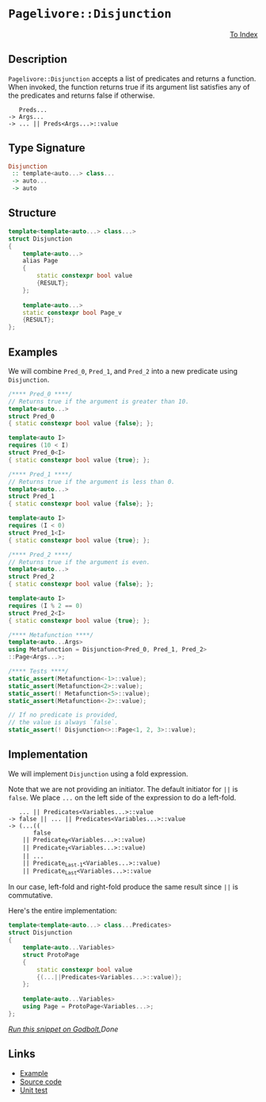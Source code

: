 <!-- Copyright 2024 Feng Mofan
SPDX-License-Identifier: Apache-2.0 -->

# `Pagelivore::Disjunction`

<p style='text-align: right;'><a href="../../../facilities/metafunctions.md#pagelivore-disjunction">To Index</a></p>

## Description

`Pagelivore::Disjunction` accepts a list of predicates and returns a function.
When invoked, the function returns true if its argument list satisfies any of the predicates and returns false if otherwise.

<pre><code>   Preds...
-> Args...
-> ... || Preds&lt;Args...&gt;::value</code></pre>

## Type Signature

```Haskell
Disjunction
 :: template<auto...> class... 
 -> auto...
 -> auto
```

## Structure

```C++
template<template<auto...> class...>
struct Disjunction
{
    template<auto...>
    alias Page
    {
        static constexpr bool value
        {RESULT};
    };
    
    template<auto...>
    static constexpr bool Page_v
    {RESULT};
};
```

## Examples

We will combine `Pred_0`, `Pred_1`, and `Pred_2` into a new predicate using `Disjunction`.

```C++
/**** Pred_0 ****/
// Returns true if the argument is greater than 10.
template<auto...>
struct Pred_0
{ static constexpr bool value {false}; };

template<auto I>
requires (10 < I)
struct Pred_0<I>
{ static constexpr bool value {true}; };

/**** Pred_1 ****/
// Returns true if the argument is less than 0.
template<auto...>
struct Pred_1
{ static constexpr bool value {false}; };

template<auto I>
requires (I < 0)
struct Pred_1<I>
{ static constexpr bool value {true}; };

/**** Pred_2 ****/
// Returns true if the argument is even.
template<auto...>
struct Pred_2
{ static constexpr bool value {false}; };

template<auto I>
requires (I % 2 == 0)
struct Pred_2<I>
{ static constexpr bool value {true}; };

/**** Metafunction ****/
template<auto...Args>
using Metafunction = Disjunction<Pred_0, Pred_1, Pred_2>
::Page<Args...>;

/**** Tests ****/
static_assert(Metafunction<-1>::value);
static_assert(Metafunction<2>::value);
static_assert(! Metafunction<5>::value);
static_assert(Metafunction<-2>::value);

// If no predicate is provided,
// the value is always `false`.
static_assert(! Disjunction<>::Page<1, 2, 3>::value);
```

## Implementation

We will implement `Disjunction` using a fold expression.

Note that we are not providing an initiator. The default initiator for `||` is `false`. We place `...` on the left side of the expression to do a left-fold.

<pre><code>   ... || Predicates&lt;Variables...&gt;::value
-> false || ... || Predicates&lt;Variables...&gt;::value
-> (...((
       false
    || Predicate<sub>0</sub>&lt;Variables...&gt;::value)
    || Predicate<sub>1</sub>&lt;Variables...&gt;::value)
    || ...
    || Predicate<sub>Last-1</sub>&lt;Variables...&gt;::value)
    || Predicate<sub>Last</sub>&lt;Variables...&gt;::value
</code></pre>

In our case, left-fold and right-fold produce the same result since `||` is commutative.

Here's the entire implementation:

```C++
template<template<auto...> class...Predicates>
struct Disjunction
{
    template<auto...Variables>
    struct ProtoPage
    {
        static constexpr bool value
        {(...||Predicates<Variables...>::value)};
    };
    
    template<auto...Variables>
    using Page = ProtoPage<Variables...>;
};
```

[*Run this snippet on Godbolt.*](https://godbolt.org/#z:OYLghAFBqd5QCxAYwPYBMCmBRdBLAF1QCcAaPECAMzwBtMA7AQwFtMQByARg9KtQYEAysib0QXACx8BBAKoBnTAAUAHpwAMvAFYTStJg1DIApACYAQuYukl9ZATwDKjdAGFUtAK4sGIAKzSrgAyeAyYAHI%2BAEaYxCAAbACcpAAOqAqETgwe3r4B0umZjgKh4VEssfHJtpj2JQxCBEzEBLk%2BfoG19dlNLQRlkTFxiSkKza3t%2BV3j/YMVVaMAlLaoXsTI7BwA9ABU%2BweHR8cH2yYaAIJ7BwDUAJIsqfRsgkwNN4dnl9cnvydfF3OFwImEeBhBJgAzG4QWC3pgoW4mF4iAA6dFQ7A3ZAGBQKdGo5TETD4UQghSYoHjYheBw3AAieAU2i8DAc2SBJgA7FZLjd%2BTdYU94YjkWj0QA1Fp4JjRegUyHYIECm7U2kEG5E1BEZRMYAIvkC7m8i4qlWzRzIbECcaYVSpYg3aKoTw3ABuYi8BtNZv5xogBO5biDRJJeDJmAVbilxBlcsjgcVIBAHu8mCW3PpUJNKsz2eVRsN/KF4IR0LFqAJMbj8spRZuXkyRk1eswNyh9M1xG1qF1%2BsR1dl8sTSshJrzY853z%2BvwBP12N2wqlYTzbnyB85npynV0OXZJAH0NB9t99tjcAEqYAjrBgKQU0tt4KiChBtlrAHyMDVMm7AYnwo6BAIIYNxcBoqJAiWIrliilYYoqVIEDSdKhugR6cjyqrNJa1p3iC9qOs6rqpl67Y8lQYhKBOFjkVmk6XFBoLChCsFEPcdYXMSACOXh4MS94QOB7bQvcGaXGqqHEuhGiIncnHGthbzhnhtqEU6Lq0O6nptsayFejRdH5ox063GhB5cCe%2BxzueV43sQd4PmRz6vu%2BxCfi8P73vK97AaBEFMXCrFInBI5IShGrmVwmG0RaKloPhdoOhpJE6eRFiUbQ1FcvRtE0Tu0HBRWHGIZcPF8QJNwQHcIluDcGjiRckmRdJFlyQpWFxVaCVqclxFaaRuk8vpCI5dmRkMYCpn7Pu6FmFZuw2Ze163r5j43C5wFuR534bfemBuowkGXIVZYheKkGlU1%2BlSYeZgxUpuE9QRfWadpabpZl2W5RN44ncxpainBJVKmVmC8fxkZVTV5j%2BDc80dh29WNc1s0Hvd0LyVdildapL1EW9g3pSNhn5SZu63AAsteTBUKy7ICAtAKnUDF1ccACqgxcjZhMANzU80dNsu8SOMsy9MNIi5kaKQaNcLL5kY1zyZ9md7P4gho5/RTM0ACqRgQ97rhJOHhgeTB4nEBAQALtMSxy0IALTRUmKY6Rmk1deblutDbNNCwzDCIkryaDR7JpexbSi%2B2AYD8/79sCIi/iYqH7vGddynIN70fW7bAeS07Idu2m4c7ts553C%2BDCoDcDphhGe1192bp4Fg6CkBu55be9zn3mIADuTAAJ73iYCQaF9CIT8dmeWjnVsQLHDJMiywsO8Gruq4i8vw7LkKpyXXrhxwKy0Jw/i8H4HBaKQqCcMGljWKqawbLpZiQjwpAEJop8rAA1gUVEGgAAcZgzBJCSFwfwoCQFcC5FyaQ58OCSF4CwCQGgZbX1vvfDgvAFAgBlj/G%2Bp9SBwFgDARAIA1gEFSCicglA0CPDoHECIrAtiqBAQkR2CRJB/mQFaKQqIzC8DDEQWM6A9D8EECIMQ7ApAyEEIoFQ6gSGkF0PLAexAmCpE4DwM%2BF8r6/zvpwAA8iiOhGpUAvk4dw3h/DBGSGEVVDwzD6COnMJ/JYvBiFaBWBAJATDUgsLIBQCAQSQkgGAFIMwfA6AgmIAQiA0RjHRDCC0YeejeBpOYMQYepjojaEwA4LJpAmGeVMQwWgmS1FYGiF4YASJaBZVKVgFghhgDiFqZDdkh0CFqLtMUlEWwv5hBBMg2%2BtA8DRG0XkjwWBjHITwOg7gvBDrEGdEoekoIOlTKML/FYVADAcwlHgTAA9TGpEYKU6RwhRDiAUbc5RahjEaP0B0lA1hrD6GmQQyAKxUCpAaP0x24x0AdlME/SwZgcHrIkZGeAKw7DFIaC4Bg7hPAdD0CEMIQxKgjHlkULIAgph%2BEJRkYlDB5jDHiPLZFgc%2BiTExfkOldQUW9AmAMXFCwCW2E5aSvQsxWjUvxbSpFr9NgSAMRwS%2BpBsG8FwTcWxPC%2BHAAEWBJx80IC4EICQdsH8uDeO/gclYb4mBYHiBAABIBJCQlREkSEiCNCSDMJICeGh/A1GQag0g6DP6ogSFwBIICkhwISIEaBDqEhyuMbg/BhDjUkP8ZQgJ1CLH0LCRE9xbC2CcBaCwN0XJHZMGxAYZsXAkioi4MA0R%2BBxFtykbIWRDzpBPKUC8tRuhYlaJ0Vk6Vsr5UmI4OY2hKIbjWKVVwlVpaOlgUrdW48EBXHBPcfqyEZgjW%2BNIamrNcQGHhNQG4kYOIOkVvAnE2gCSkkpLUTkjJpS715IKUUkpqyymHoqVUmpt86kNKaS0t9bTdlbB/T0xwfTjGDOQMM0pYy6jGKmTMjJ8yQM%2BNjCsr%2B6zNmYG2e0owezQBJr4MchQpzzmXOuW%2B25zb5GttkM81Rt8u3vP2ZCqwlgfnRD%2BVau%2BQLsggrBRCr50LYVxHhdxpFbLA5ooxXkMlpAcXlBpXoIlDQBXkuKNkEVixWU9AEIytozL5P0oaAZ7TvKhWGbk4Kzl5mxWrHWJKw1%2BhDExrUYq5V9iT3lvncAqqOrxFrsNT4k1pAzUWsoNKn1frK3Oq5P4JICDIQurdZIeWg6422ATVu5N8BU00Msfu3dxAc1bHzfYlgCg3RWjdBW1EpZxi1t1RIxtMj7m0cUfIdtjGdAgEhKQHtujVn9qMe5sx6arE2Iq1VmrdWGsaiXYeldcQ12Qk3QcshgSlshKK9t9xKZkCpFSAeWrSQDzzYPKoXhF6r2UBvbfR9NSv6PefSi0p5TvyVOqcY39jSxAAa/kB/DqHSD4GJL0hFAzVBDJBLBwQ8G1GIdmcPFDiz0OlKwxkHDOz8O8w20cvUpGzkXKudfL%2B1H2sSDo0o7rry%2BsseMMJmwiGJO8eBZwbYYLPlQosDChVcK24Iv%2Bd0dlzgICuHUwp9FdmVMUrU0Z2XmnSjcuU7p0XjR%2BUK7Vwy2zKvRU2f6JLyzMvnMKAlfIkbbmcGcCVdN6r7o5vwnGP5uterPHBcTX401mBzUjB496tBIAIGokhJCfwMC0uYND1yYNVuFWcHjUQ0LgDJD%2BHtfArkmCQGSCgVwMBZho3IMhKN63eDPd/xcxwERceh0haTSsdZmRnCSCAA)$Done$

## Links

- [Example](../../../code/facilities/metafunctions/pagelivore/disjunction/implementation.hpp)
- [Source code](../../../../conceptrodon/pagelivore/disjunction.hpp)
- [Unit test](../../../../tests/unit/metafunctions/pagelivore/disjunction.test.hpp)
